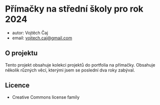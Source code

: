 # Přímačky na střední školy pro rok 2024

* autor: Vojtěch Čaj
* email: vojtech.caj@gmail.com

## O projektu 

Tento projekt obsahuje kolekci projektů do portfolia
na přímačky. 
Obsahuje několik různých věcí, kterými jsem se poslední
dva roky zabýval.


## Licence 

* Creative Commons license family
